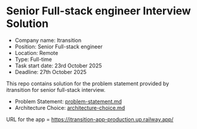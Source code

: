 # Senior Full-stack engineer Interview Solution

- Company name: Itransition
- Position: Senior Full-stack engineer
- Location: Remote
- Type: Full-time
- Task start date: 23rd October 2025
- Deadline: 27th October 2025

This repo contains solution for the problem statement provided by itransition for senior full-stack interview.

- Problem Statement: [problem-statement.md](./problem-statement.md)
- Architecture Choice: [architecture-choice.md](./architecture-choice.md)


URL for the app = https://itransition-app-production.up.railway.app/